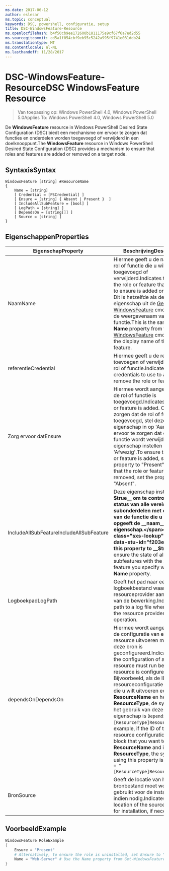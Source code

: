 ```yaml
---
ms.date: 2017-06-12
author: eslesar
ms.topic: conceptual
keywords: DSC, powershell, configuratie, setup
title: DSC-WindowsFeature-Resource
ms.openlocfilehash: b4f50cb9ee172600b1811175e9cf67f6a7ed2d55
ms.sourcegitcommit: cd5a1f054cbf9eb95c5242a995f9741e031ddb24
ms.translationtype: MT
ms.contentlocale: nl-NL
ms.lasthandoff: 11/28/2017
---
```

# <a name="dsc-windowsfeature-resource"></a><span data-ttu-id="f203e-103">DSC-WindowsFeature-Resource</span><span class="sxs-lookup"><span data-stu-id="f203e-103">DSC WindowsFeature Resource</span></span>

> <span data-ttu-id="f203e-104">Van toepassing op: Windows PowerShell 4.0, Windows PowerShell 5.0</span><span class="sxs-lookup"><span data-stu-id="f203e-104">Applies To: Windows PowerShell 4.0, Windows PowerShell 5.0</span></span>

<span data-ttu-id="f203e-105">De **WindowsFeature** resource in Windows PowerShell Desired State Configuration (DSC) biedt een mechanisme om ervoor te zorgen dat functies en onderdelen worden toegevoegd of verwijderd in een doelknooppunt.</span><span class="sxs-lookup"><span data-stu-id="f203e-105">The **WindowsFeature** resource in Windows PowerShell Desired State Configuration (DSC) provides a mechanism to ensure that roles and features are added or removed on a target node.</span></span>

## <a name="syntax"></a><span data-ttu-id="f203e-106">Syntaxis</span><span class="sxs-lookup"><span data-stu-id="f203e-106">Syntax</span></span>

```
WindowsFeature [string] #ResourceName
{
    Name = [string]
    [ Credential = [PSCredential] ]
    [ Ensure = [string] { Absent | Present }  ]
    [ IncludeAllSubFeature = [bool] ]
    [ LogPath = [string] ]
    [ DependsOn = [string[]] ]
    [ Source = [string] ]
}
```

## <a name="properties"></a><span data-ttu-id="f203e-107">Eigenschappen</span><span class="sxs-lookup"><span data-stu-id="f203e-107">Properties</span></span>

|  <span data-ttu-id="f203e-108">Eigenschap</span><span class="sxs-lookup"><span data-stu-id="f203e-108">Property</span></span>  |  <span data-ttu-id="f203e-109">Beschrijving</span><span class="sxs-lookup"><span data-stu-id="f203e-109">Description</span></span>   | 
|---|---| 
| <span data-ttu-id="f203e-110">Naam</span><span class="sxs-lookup"><span data-stu-id="f203e-110">Name</span></span>| <span data-ttu-id="f203e-111">Hiermee geeft u de naam van de rol of functie die u wilt zorgen toegevoegd of verwijderd.</span><span class="sxs-lookup"><span data-stu-id="f203e-111">Indicates the name of the role or feature that you want to ensure is added or removed.</span></span> <span data-ttu-id="f203e-112">Dit is hetzelfde als de __naam__ eigenschap uit de [Get-WindowsFeature](/powershell/module/servermanager/Get-WindowsFeature) cmdlet, en niet de weergavenaam van de rol of functie.</span><span class="sxs-lookup"><span data-stu-id="f203e-112">This is the same as the __Name__ property from the [Get-WindowsFeature](/powershell/module/servermanager/Get-WindowsFeature) cmdlet, and not the display name of the role or feature.</span></span>| 
| <span data-ttu-id="f203e-113">referentie</span><span class="sxs-lookup"><span data-stu-id="f203e-113">Credential</span></span>| <span data-ttu-id="f203e-114">Hiermee geeft u de referenties toevoegen of verwijderen van de rol of functie.</span><span class="sxs-lookup"><span data-stu-id="f203e-114">Indicates the credentials to use to add or remove the role or feature.</span></span>| 
| <span data-ttu-id="f203e-115">Zorg ervoor dat</span><span class="sxs-lookup"><span data-stu-id="f203e-115">Ensure</span></span>| <span data-ttu-id="f203e-116">Hiermee wordt aangegeven of de rol of functie is toegevoegd.</span><span class="sxs-lookup"><span data-stu-id="f203e-116">Indicates if the role or feature is added.</span></span> <span data-ttu-id="f203e-117">Om ervoor te zorgen dat de rol of functie is toegevoegd, stel deze eigenschap in op 'Aanwezig' om ervoor te zorgen dat de rol of functie wordt verwijderd, de eigenschap instellen op 'Afwezig'.</span><span class="sxs-lookup"><span data-stu-id="f203e-117">To ensure that the role or feature is added, set this property to "Present" To ensure that the role or feature is removed, set the property to "Absent".</span></span>| 
| <span data-ttu-id="f203e-118">IncludeAllSubFeature</span><span class="sxs-lookup"><span data-stu-id="f203e-118">IncludeAllSubFeature</span></span>| <span data-ttu-id="f203e-119">Deze eigenschap instellen op __$true__ om te controleren of de status van alle vereiste subonderdelen met de status van de functie die u met opgeeft de __naam__ eigenschap.</span><span class="sxs-lookup"><span data-stu-id="f203e-119">Set this property to __$true__ to ensure the state of all required subfeatures with the state of the feature you specify with the __Name__ property.</span></span>| 
| <span data-ttu-id="f203e-120">Logboekpad</span><span class="sxs-lookup"><span data-stu-id="f203e-120">LogPath</span></span>| <span data-ttu-id="f203e-121">Geeft het pad naar een logboekbestand waar u de resourceprovider aan te melden van de bewerking.</span><span class="sxs-lookup"><span data-stu-id="f203e-121">Indicates the path to a log file where you want the resource provider to log the operation.</span></span>| 
| <span data-ttu-id="f203e-122">dependsOn</span><span class="sxs-lookup"><span data-stu-id="f203e-122">DependsOn</span></span>| <span data-ttu-id="f203e-123">Hiermee wordt aangegeven dat de configuratie van een andere resource uitvoeren moet voordat deze bron is geconfigureerd.</span><span class="sxs-lookup"><span data-stu-id="f203e-123">Indicates that the configuration of another resource must run before this resource is configured.</span></span> <span data-ttu-id="f203e-124">Bijvoorbeeld, als de ID van de resourceconfiguratie scriptblok die u wilt uitvoeren eerst is __ResourceName__ en het type __ResourceType__, de syntaxis voor het gebruik van deze eigenschap is `DependsOn = "[ResourceType]ResourceName"`.</span><span class="sxs-lookup"><span data-stu-id="f203e-124">For example, if the ID of the resource configuration script block that you want to run first is __ResourceName__ and its type is __ResourceType__, the syntax for using this property is `DependsOn = "[ResourceType]ResourceName"`.</span></span>| 
| <span data-ttu-id="f203e-125">Bron</span><span class="sxs-lookup"><span data-stu-id="f203e-125">Source</span></span>| <span data-ttu-id="f203e-126">Geeft de locatie van het bronbestand moet worden gebruikt voor de installatie, indien nodig.</span><span class="sxs-lookup"><span data-stu-id="f203e-126">Indicates the location of the source file to use for installation, if necessary.</span></span>| 

## <a name="example"></a><span data-ttu-id="f203e-127">Voorbeeld</span><span class="sxs-lookup"><span data-stu-id="f203e-127">Example</span></span>
```powershell
WindowsFeature RoleExample
{
    Ensure = "Present" 
    # Alternatively, to ensure the role is uninstalled, set Ensure to "Absent"
    Name = "Web-Server" # Use the Name property from Get-WindowsFeature  
}
```

